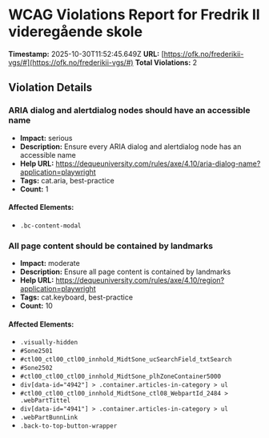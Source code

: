 # WCAG Violations Report for Fredrik II videregående skole

**Timestamp:** 2025-10-30T11:52:45.649Z
**URL:** [https://ofk.no/frederikii-vgs/#](https://ofk.no/frederikii-vgs/#)
**Total Violations:** 2

## Violation Details

### ARIA dialog and alertdialog nodes should have an accessible name

- **Impact:** serious
- **Description:** Ensure every ARIA dialog and alertdialog node has an accessible name
- **Help URL:** https://dequeuniversity.com/rules/axe/4.10/aria-dialog-name?application=playwright
- **Tags:** cat.aria, best-practice
- **Count:** 1

#### Affected Elements:

- `.bc-content-modal`

### All page content should be contained by landmarks

- **Impact:** moderate
- **Description:** Ensure all page content is contained by landmarks
- **Help URL:** https://dequeuniversity.com/rules/axe/4.10/region?application=playwright
- **Tags:** cat.keyboard, best-practice
- **Count:** 10

#### Affected Elements:

- `.visually-hidden`
- `#Sone2501`
- `#ctl00_ctl00_ctl00_innhold_MidtSone_ucSearchField_txtSearch`
- `#Sone2502`
- `#ctl00_ctl00_ctl00_innhold_MidtSone_plhZoneContainer5000`
- `div[data-id="4942"] > .container.articles-in-category > ul`
- `#ctl00_ctl00_ctl00_innhold_MidtSone_ctl08_WebpartId_2484 > .webPartTittel`
- `div[data-id="4941"] > .container.articles-in-category > ul`
- `.webPartBunnLink`
- `.back-to-top-button-wrapper`
